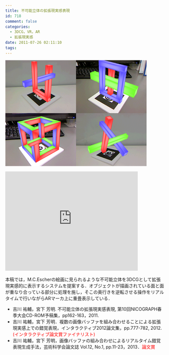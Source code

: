```yaml
---
title: 不可能立体の拡張現実感表現
id: 718
comment: false
categories:
  - 3DCG，VR，AR
  - 拡張現実感
date: 2011-07-26 02:11:10
tags:
---
```


[![ImpossibleObjectsAR](/wp-content/uploads/2000/04/ImpossibleObjectsAR.png)](/wp-content/uploads/2000/04/ImpossibleObjectsAR.png)


<iframe width="420" height="315" src="https://www.youtube.com/embed/-H9PUdyHV_I" frameborder="0" allowfullscreen></iframe>


本稿では，M.C.Escherの絵画に見られるような不可能立体を3DCGとして拡張現実感的に表示するシステムを提案する．オブジェクトが描画されている面と面が重なり合っている部分に処理を施し，そこの奥行きを逆転させる操作をリアルタイムで行いながらARマーカ上に重畳表示している．

*   吉川 祐輔，宮下 芳明. 不可能立体の拡張現実感表現, 第10回NICOGRAPH春季大会CD-ROM予稿集，pp162-163，2011.
*   吉川 祐輔，宮下 芳明．複数の画像バッファを組み合わせることによる拡張現実感上での錯覚表現，インタラクティブ2012論文集，pp.777-782, 2012\. <font color="#ff0000">(インタラクティブ論文賞ファイナリスト)</font>
*   吉川 祐輔，宮下 芳明，画像バッファの組み合わせによるリアルタイム錯覚表現生成手法，芸術科学会論文誌 Vol.12, No.1, pp.11-23，2013．<font color="#ff0000">論文賞</font>
